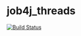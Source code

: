 # job4j_threads

[![Build Status](https://travis-ci.org/SHTILL/job4j_threads.svg?branch=main)](https://travis-ci.org/SHTILL/job4j_threads)
